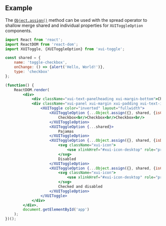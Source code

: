 ## Example

The [`Object.assign()`](https://developer.mozilla.org/en-US/docs/Web/JavaScript/Reference/Global_Objects/Object/assign)
method can be used with the spread operator to shallow merge shared and individual properties for `XUIToggleOption` components.

```jsx
import React from 'react';
import ReactDOM from 'react-dom';
import XUIToggle, {XUIToggleOption} from 'xui-toggle';

const shared = {
	name: 'toggle-checkbox',
	onChange: () => {alert('Hello, World!')},
	type: 'checkbox'
};

(function() {
	ReactDOM.render(
		<div>
			<div className="xui-text-panelheading xui-margin-bottom">Checkbox toggle (inverted, fullwidth)</div>
			<div className="xui-panel xui-margin xui-padding xui-text-inverted">
				<XUIToggle color="inverted" layout="fullwidth">
					<XUIToggleOption {...Object.assign({}, shared, {isChecked: true})}>
						Checkbox<br/>Checkbox<br/>Checkbox<br/>
					</XUIToggleOption>
					<XUIToggleOption {...shared}>
						Pajamas
					</XUIToggleOption>
					<XUIToggleOption {...Object.assign({}, shared, {isDisabled: true})}>
						<svg className="xui-icon">
							<use xlinkHref="#xui-icon-desktop" role="presentation"></use>
						</svg>
						Disabled
					</XUIToggleOption>
					<XUIToggleOption {...Object.assign({}, shared, {isChecked: true, isDisabled: true})}>
						<svg className="xui-icon">
							<use xlinkHref="#xui-icon-desktop" role="presentation"></use>
						</svg>
						Checked and disabled
					</XUIToggleOption>
				</XUIToggle>
			</div>
		</div>,
		document.getElementById('app')
	);
})();
```
